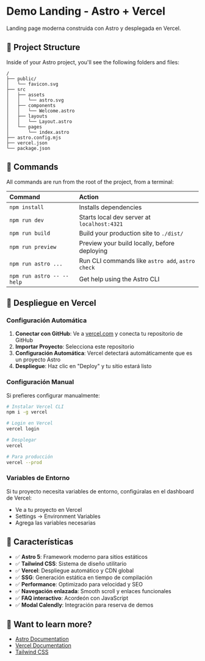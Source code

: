 # Demo Landing - Astro + Vercel

Landing page moderna construida con Astro y desplegada en Vercel.

## 🚀 Project Structure

Inside of your Astro project, you'll see the following folders and files:

```text
/
├── public/
│   └── favicon.svg
├── src
│   ├── assets
│   │   └── astro.svg
│   ├── components
│   │   └── Welcome.astro
│   ├── layouts
│   │   └── Layout.astro
│   └── pages
│       └── index.astro
├── astro.config.mjs
├── vercel.json
└── package.json
```

## 🧞 Commands

All commands are run from the root of the project, from a terminal:

| Command                   | Action                                           |
| :------------------------ | :----------------------------------------------- |
| `npm install`             | Installs dependencies                            |
| `npm run dev`             | Starts local dev server at `localhost:4321`      |
| `npm run build`           | Build your production site to `./dist/`          |
| `npm run preview`         | Preview your build locally, before deploying     |
| `npm run astro ...`       | Run CLI commands like `astro add`, `astro check` |
| `npm run astro -- --help` | Get help using the Astro CLI                     |

## 🚀 Despliegue en Vercel

### Configuración Automática

1. **Conectar con GitHub**: Ve a [vercel.com](https://vercel.com) y conecta tu repositorio de GitHub
2. **Importar Proyecto**: Selecciona este repositorio
3. **Configuración Automática**: Vercel detectará automáticamente que es un proyecto Astro
4. **Despliegue**: Haz clic en "Deploy" y tu sitio estará listo

### Configuración Manual

Si prefieres configurar manualmente:

```bash
# Instalar Vercel CLI
npm i -g vercel

# Login en Vercel
vercel login

# Desplegar
vercel

# Para producción
vercel --prod
```

### Variables de Entorno

Si tu proyecto necesita variables de entorno, configúralas en el dashboard de Vercel:
- Ve a tu proyecto en Vercel
- Settings → Environment Variables
- Agrega las variables necesarias

## 🎯 Características

- ✅ **Astro 5**: Framework moderno para sitios estáticos
- ✅ **Tailwind CSS**: Sistema de diseño utilitario
- ✅ **Vercel**: Despliegue automático y CDN global
- ✅ **SSG**: Generación estática en tiempo de compilación
- ✅ **Performance**: Optimizado para velocidad y SEO
- ✅ **Navegación enlazada**: Smooth scroll y enlaces funcionales
- ✅ **FAQ interactivo**: Acordeón con JavaScript
- ✅ **Modal Calendly**: Integración para reserva de demos

## 👀 Want to learn more?

- [Astro Documentation](https://docs.astro.build)
- [Vercel Documentation](https://vercel.com/docs)
- [Tailwind CSS](https://tailwindcss.com)
